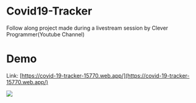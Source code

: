 # Covid19-Tracker

Follow along project made during a livestream session by Clever Programmer(Youtube Channel)

# Demo

Link: [https://covid-19-tracker-15770.web.app/](https://covid-19-tracker-15770.web.app/)

[![](https://i.imgur.com/yl8RCoa.png)](https://covid-19-tracker-15770.web.app/)


